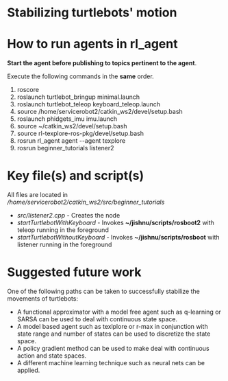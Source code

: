 # Stabilizing turtlebots' motion
# How to run agents in rl_agent
**Start the agent before publishing to topics pertinent to the agent**.

Execute the following commands in the **same** order.
1. roscore
2. roslaunch turtlebot_bringup minimal.launch
3. roslaunch turtlebot_teleop keyboard_teleop.launch
4. source /home/servicerobot2/catkin_ws2/devel/setup.bash
5. roslaunch phidgets_imu imu.launch
6. source ~/catkin_ws2/devel/setup.bash
7. source rl-texplore-ros-pkg/devel/setup.bash
3. rosrun rl_agent agent --agent texplore
4. rosrun beginner_tutorials listener2
# Key file(s) and script(s)
All files are located in */home/servicerobot2/catkin_ws2/src/beginner_tutorials*
* *src/listener2.cpp* - Creates the node
* *startTurtlebotWithKeyboard* - Invokes **~/jishnu/scripts/rosboot2** with teleop running in the foreground
* *startTurtlebotWithoutKeyboard* - Invokes **~/jishnu/scripts/rosboot** with listener running in the foreground
# Suggested future work
One of the following paths can be taken to successfully stabilize the movements of turtlebots:
* A functional approximator with a model free agent such as q-learning or SARSA can be used to deal with continuous state space.
* A model based agent such as texlplore or r-max in conjunction with state range and number of states can be used to discretize the state space.
* A policy gradient method can be used to make deal with continuous action and state spaces.
* A different machine learning technique such as neural nets can be applied.

